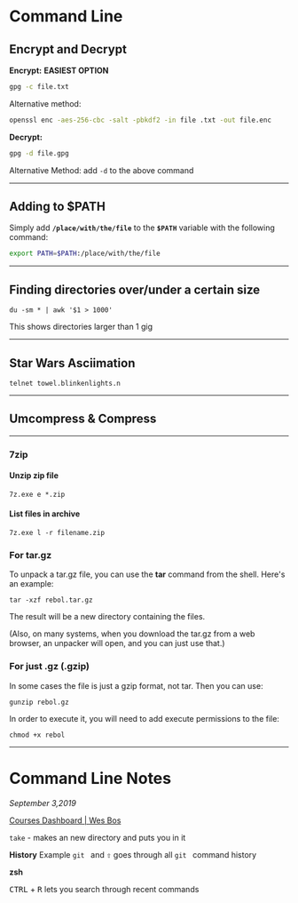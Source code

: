 # Command Line

## Encrypt and Decrypt

**Encrypt:**
**EASIEST OPTION**
```bash
gpg -c file.txt
```
Alternative method:
```bash
openssl enc -aes-256-cbc -salt -pbkdf2 -in file .txt -out file.enc
```

**Decrypt:**
```bash
gpg -d file.gpg
```
Alternative Method:
add `-d` to the above command

---

## Adding to $PATH

Simply add **`/place/with/the/file`** to the **`$PATH`** variable with the following command:

```bash
export PATH=$PATH:/place/with/the/file
```
---

## Finding directories over/under a certain size

```shell
du -sm * | awk '$1 > 1000'
```

This shows directories larger than 1 gig

---


## Star Wars Asciimation

```shell
telnet towel.blinkenlights.n
```

---

## Umcompress & Compress
-------------------------

### 7zip

#### Unzip zip file

```shell
7z.exe e *.zip
```

#### List files in archive

```shell
7z.exe l -r filename.zip
```

### For tar.gz

To unpack a tar.gz file, you can use the **tar** command from the shell. Here's an example:

```shell
tar -xzf rebol.tar.gz
```

The result will be a new directory containing the files.

(Also, on many systems, when you download the tar.gz from a web browser, an unpacker will open, and you can just use that.)

### For just .gz (.gzip)

In some cases the file is just a gzip format, not tar. Then you can use:

```shell
gunzip rebol.gz
```

In order to execute it, you will need to add execute permissions to the file:

```shell
chmod +x rebol
```

---

#  Command Line Notes

_September 3,2019_

[Courses Dashboard | Wes Bos](https://courses.wesbos.com/account/access/5cdc7ba285f96c03c1e44b42/view/195975829)

`take` - makes an new directory and puts you in it

**History**
Example `git ` and <kbd>⇧</kbd> goes through all `git ` command history 

**zsh**

<kbd>CTRL</kbd> + <kbd>R</kbd> lets you search through recent commands
